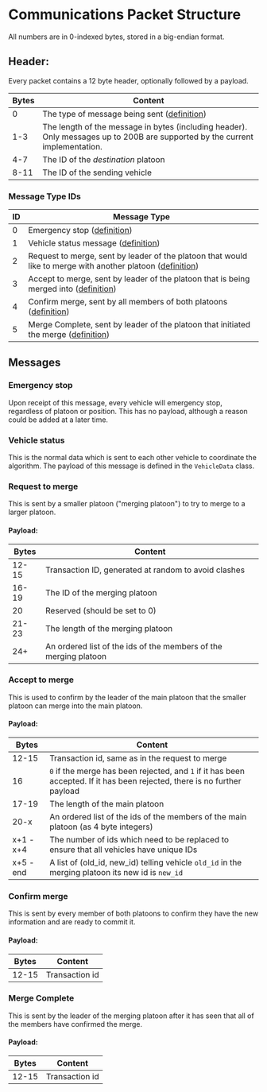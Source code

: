 # Communications Packet Structure
All numbers are in 0-indexed bytes, stored in a big-endian format.

## Header:
Every packet contains a 12 byte header, optionally followed by a payload.

Bytes | Content
----- | -------
0 | The type of message being sent ([definition](#message-type-ids))
1-3 | The length of the message in bytes (including header). Only messages up to 200B are supported by the current implementation.
4-7 | The ID of the *destination* platoon
8-11 | The ID of the sending vehicle

### Message Type IDs
ID | Message Type
---| ------------
0 | Emergency stop ([definition](#emergency-stop))  
1 | Vehicle status message ([definition](#vehicle-status)) 
2 | Request to merge, sent by leader of the platoon that would like to merge with another platoon ([definition](#request-to-merge))
3 | Accept to merge, sent by leader of the platoon that is being merged into ([definition](#accept-to-merge))
4 | Confirm merge, sent by all members of both platoons ([definition](#confirm-merge))  
5 | Merge Complete, sent by leader of the platoon that initiated the merge ([definition](#merge-complete))  


## Messages
### Emergency stop
Upon receipt of this message, every vehicle will emergency stop, regardless of platoon or position. This has no payload, although a reason could be added at a later time.

### Vehicle status
This is the normal data which is sent to each other vehicle to coordinate the algorithm. The payload of this message is defined in the `VehicleData` class.

### Request to merge
This is sent by a smaller platoon ("merging platoon") to try to merge to a larger platoon.

#### Payload:

Bytes | Content
------|--------
12-15 | Transaction ID, generated at random to avoid clashes
16-19 | The ID of the merging platoon
20 | Reserved (should be set to 0)
21-23 | The length of the merging platoon  
24+ | An ordered list of the ids of the members of the merging platoon

### Accept to merge
This is used to confirm by the leader of the main platoon that the smaller platoon can merge into the main platoon.

#### Payload:

Bytes | Content
------|--------
12-15 | Transaction id, same as in the request to merge
16 | `0` if the merge has been rejected, and `1` if it has been accepted. If it has been rejected, there is no further payload
17-19 | The length of the main platoon  
20-x | An ordered list of the ids of the members of the main platoon (as 4 byte integers)
x+1 - x+4 | The number of ids which need to be replaced to ensure that all vehicles have unique IDs
x+5 - end | A list of (old\_id, new\_id) telling vehicle `old_id` in the merging platoon its new id is `new_id`

### Confirm merge
This is sent by every member of both platoons to confirm they have the new information
and are ready to commit it.

#### Payload:

Bytes | Content
------|--------
12-15 | Transaction id

### Merge Complete
This is sent by the leader of the merging platoon after it has seen that all of the 
members have confirmed the merge.

#### Payload:

Bytes | Content
------|--------
12-15 | Transaction id
